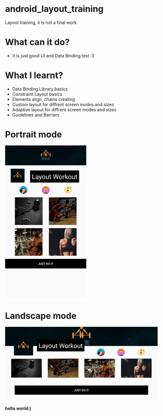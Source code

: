 # android_layout_training
Layout training, it is not a final work

# What can it  do?
  - It is just good UI and Data Binding test :3

# What I learnt?
  - Data Binding Library basics
  - Constraint Layout basics
  - Elements align, chains creating
  - Custom layout for diffrent screen modes and sizes
  - Adaptive layout for diffrent screen modes and sizes
  - Guidelines and Barriers

# Portrait mode
<img src="./portrait.jpg" height="500">

# Landscape mode
<img src="./landscape.jpg" width="500">


**hello world:)**
